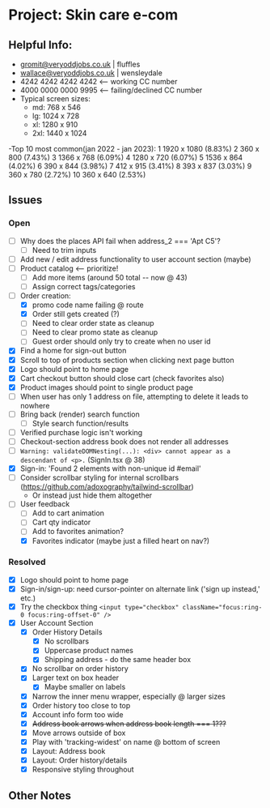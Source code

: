 # Project: Skin care e-com

## Helpful Info:

- gromit@veryoddjobs.co.uk | fluffles
- wallace@veryoddjobs.co.uk | wensleydale
- 4242 4242 4242 4242 <-- working CC number
- 4000 0000 0000 9995 <-- failing/declined CC number
- Typical screen sizes:
  - md: 768 x 546
  - lg: 1024 x 728
  - xl: 1280 x 910
  - 2xl: 1440 x 1024


-Top 10 most common(jan 2022 - jan 2023):
  1 1920 x 1080 (8.83%)
  2 360 x 800 (7.43%)
  3 1366 x 768 (6.09%)
  4 1280 x 720 (6.07%)
  5 1536 x 864 (4.02%)
  6 390 x 844 (3.98%)
  7 412 x 915 (3.41%)
  8 393 x 837 (3.03%)
  9 360 x 780 (2.72%)
  10 360 x 640 (2.53%)

## Issues

### Open

- [ ] Why does the places API fail when address_2 === 'Apt C5'?
  - [ ] Need to trim inputs
- [ ] Add new / edit address functionality to user account section (maybe)
- [ ] Product catalog <-- prioritize!
  - [ ] Add more items (around 50 total -- now @ 43)
  - [ ] Assign correct tags/categories
- [ ] Order creation:
  - [x] promo code name failing @ route
  - [x] Order still gets created (?)
  - [ ] Need to clear order state as cleanup
  - [ ] Need to clear promo state as cleanup
  - [ ] Guest order should only try to create when no user id
- [x] Find a home for sign-out button
- [x] Scroll to top of products section when clicking next page button
- [x] Logo should point to home page
- [x] Cart checkout button should close cart (check favorites also)
- [x] Product images should point to single product page
- [ ] When user has only 1 address on file, attempting to delete it leads to nowhere
- [ ] Bring back (render) search function
  - [ ] Style search function/results
- [ ] Verified purchase logic isn't working
- [ ] Checkout-section address book does not render all addresses
- [ ] `Warning: validateDOMNesting(...): <div> cannot appear as a descendant of <p>.` (SignIn.tsx @ 38)
- [x] Sign-in: 'Found 2 elements with non-unique id #email'
- [ ] Consider scrollbar styling for internal scrollbars (https://github.com/adoxography/tailwind-scrollbar)
  - Or instead just hide them altogether
- [ ] User feedback
  - [ ] Add to cart animation
  - [ ] Cart qty indicator
  - [ ] Add to favorites animation?
  - [x] Favorites indicator (maybe just a filled heart on nav?)

### Resolved

- [x] Logo should point to home page
- [x] Sign-in/sign-up: need cursor-pointer on alternate link ('sign up instead,' etc.)
- [x] Try the checkbox thing `<input type="checkbox" className="focus:ring-0 focus:ring-offset-0" />`
- [x] User Account Section
  - [x] Order History Details
    - [x] No scrollbars
    - [x] Uppercase product names
    - [x] Shipping address - do the same header box
  - [x] No scrollbar on order history
  - [x] Larger text on box header
    - [x] Maybe smaller on labels
  - [x] Narrow the inner menu wrapper, especially @ larger sizes
  - [x] Order history too close to top
  - [x] Account info form too wide
  - [x] ~~Address book arrows when address book length === 1???~~
  - [x] Move arrows outside of box
  - [x] Play with 'tracking-widest' on name @ bottom of screen
  - [x] Layout: Address book
  - [x] Layout: Order history/details
  - [x] Responsive styling throughout

## Other Notes
